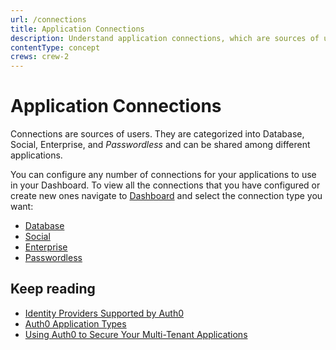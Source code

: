 ```yaml
---
url: /connections
title: Application Connections
description: Understand application connections, which are sources of users categorized into Database, Social, Enterprise, and Passwordless.
contentType: concept
crews: crew-2
---
```

# Application Connections

Connections are sources of users. They are categorized into Database, Social, Enterprise, and <dfn data-key="passwordless">Passwordless</dfn> and can be shared among different applications.

You can configure any number of connections for your applications to use in your Dashboard. To view all the connections that you have configured or create new ones navigate to [Dashboard](${manage_url}/#/) and select the connection type you want:
- [Database](${manage_url}/#/connections/database)
- [Social](${manage_url}/#/connections/social)
- [Enterprise](${manage_url}/#/connections/enterprise)
- [Passwordless](${manage_url}/#/connections/passwordless)

## Keep reading

* [Identity Providers Supported by Auth0](/identityproviders)
* [Auth0 Application Types](/applications/concepts/app-types-auth0)
* [Using Auth0 to Secure Your Multi-Tenant Applications](/design/using-auth0-with-multi-tenant-apps)